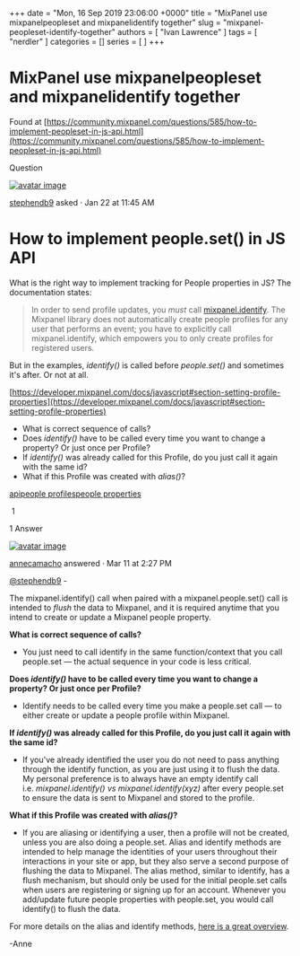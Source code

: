 +++
date = "Mon, 16 Sep 2019 23:06:00 +0000"
title = "MixPanel use mixpanelpeopleset and mixpanelidentify together"
slug = "mixpanel-peopleset-identify-together"
authors = [ "Ivan Lawrence" ]
tags = [ "nerdler" ]
categories = []
series = [ ]
+++

# MixPanel use mixpanelpeopleset and mixpanelidentify together

Found at [https://community.mixpanel.com/questions/585/how-to-implement-peopleset-in-js-api.html](https://community.mixpanel.com/questions/585/how-to-implement-peopleset-in-js-api.html)

Question

[![avatar image](https://secure.gravatar.com/avatar/ec922e411573ac5d2fc4727e8cd26d0c?d=identicon&r=PG&s=48 "stephendb9")](https://community.mixpanel.com/users/470/stephendb9.html)

[stephendb9](https://community.mixpanel.com/users/470/stephendb9.html) asked · Jan 22 at 11:45 AM

How to implement people.set() in JS API
=======================================

What is the right way to implement tracking for People properties in JS? The documentation states:

> In order to send profile updates, you _must_ call [mixpanel.identify](https://mixpanel.com/help/reference/javascript-full-api-reference#mixpanel.identify). The Mixpanel library does not automatically create people profiles for any user that performs an event; you have to explicitly call mixpanel.identify, which empowers you to only create profiles for registered users.

But in the examples, _identify()_ is called before _people.set()_ and sometimes it's after. Or not at all.

[https://developer.mixpanel.com/docs/javascript#section-setting-profile-properties](https://developer.mixpanel.com/docs/javascript#section-setting-profile-properties)

-   What is correct sequence of calls?
-   Does _identify()_ have to be called every time you want to change a property? Or just once per Profile?
-   If _identify()_ was already called for this Profile, do you just call it again with the same id?
-   What if this Profile was created with _alias()_?

[api](https://community.mixpanel.com/topics/api.html)[people profiles](https://community.mixpanel.com/topics/people+profiles.html)[people properties](https://community.mixpanel.com/topics/people+properties.html)

 1

1 Answer

[![avatar image](https://secure.gravatar.com/avatar/68b7ed2d59f8c8e6790b90e1c6f1896a?d=identicon&r=PG&s=48 "annecamacho")](https://community.mixpanel.com/users/69/annecamacho.html)

[annecamacho](https://community.mixpanel.com/users/69/annecamacho.html) answered · Mar 11 at 2:27 PM

[@stephendb9](https://community.mixpanel.com/users/470/stephendb9.html) -

The mixpanel.identify() call when paired with a mixpanel.people.set() call is intended to _flush_ the data to Mixpanel, and it is required anytime that you intend to create or update a Mixpanel people property.

**What is correct sequence of calls?**

-   You just need to call identify in the same function/context that you call people.set — the actual sequence in your code is less critical.

**Does _identify()_ have to be called every time you want to change a property? Or just once per Profile?**

-   Identify needs to be called every time you make a people.set call — to either create or update a people profile within Mixpanel.

**If _identify()_ was already called for this Profile, do you just call it again with the same id?**

-   If you've already identified the user you do not need to pass anything through the identify function, as you are just using it to flush the data. My personal preference is to always have an empty identify call i.e. _mixpanel.identify() vs mixpanel.identify(xyz)_ after every people.set to ensure the data is sent to Mixpanel and stored to the profile.

**What if this Profile was created with _alias()_?**

-   If you are aliasing or identifying a user, then a profile will not be created, unless you are also doing a people.set. Alias and identify methods are intended to help manage the identities of your users throughout their interactions in your site or app, but they also serve a second purpose of flushing the data to Mixpanel. The alias method, similar to identify, has a flush mechanism, but should only be used for the initial people.set calls when users are registering or signing up for an account. Whenever you add/update future people properties with people.set, you would call identify() to flush the data.

For more details on the alias and identify methods, [here is a great overview](https://help.mixpanel.com/hc/en-us/articles/115004497803-Identity-Management-Best-Practices).

\-Anne